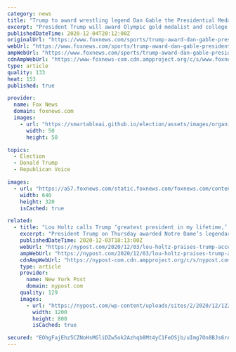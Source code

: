 ```yaml
---
category: news
title: "Trump to award wrestling legend Dan Gable the Presidential Medal of Freedom"
excerpt: "President Trump will award Olympic gold medalist and college wrestling legend Dan Gable the Presidential Medal of Freedom on Monday."
publishedDateTime: 2020-12-04T20:12:00Z
originalUrl: "https://www.foxnews.com/sports/trump-award-dan-gable-presidential-medal-of-freedom"
webUrl: "https://www.foxnews.com/sports/trump-award-dan-gable-presidential-medal-of-freedom"
ampWebUrl: "https://www.foxnews.com/sports/trump-award-dan-gable-presidential-medal-of-freedom.amp"
cdnAmpWebUrl: "https://www-foxnews-com.cdn.ampproject.org/c/s/www.foxnews.com/sports/trump-award-dan-gable-presidential-medal-of-freedom.amp"
type: article
quality: 133
heat: 153
published: true

provider:
  name: Fox News
  domain: foxnews.com
  images:
    - url: "https://smartableai.github.io/election/assets/images/organizations/foxnews.com-50x50.jpg"
      width: 50
      height: 50

topics:
  - Election
  - Donald Trump
  - Republican Voice

images:
  - url: "https://a57.foxnews.com/static.foxnews.com/foxnews.com/content/uploads/2020/12/640/320/Dan-Gable.jpg?ve=1&tl=1"
    width: 640
    height: 320
    isCached: true

related:
  - title: "Lou Holtz calls Trump ‘greatest president in my lifetime,’ accepts Medal of Freedom"
    excerpt: "President Trump on Thursday awarded Notre Dame’s legendary former football coach Lou Holtz the Presidential Medal of Freedom — and Holtz reciprocated by hailing Trump as the “greatest"
    publishedDateTime: 2020-12-03T18:13:00Z
    webUrl: "https://nypost.com/2020/12/03/lou-holtz-praises-trump-accepts-presidential-medal-of-freedom/"
    ampWebUrl: "https://nypost.com/2020/12/03/lou-holtz-praises-trump-accepts-presidential-medal-of-freedom/amp/"
    cdnAmpWebUrl: "https://nypost-com.cdn.ampproject.org/c/s/nypost.com/2020/12/03/lou-holtz-praises-trump-accepts-presidential-medal-of-freedom/amp/"
    type: article
    provider:
      name: New York Post
      domain: nypost.com
    quality: 129
    images:
      - url: "https://nypost.com/wp-content/uploads/sites/2/2020/12/1229926968-e1607018824688.jpg?quality=90&strip=all&w=1200"
        width: 1200
        height: 800
        isCached: true

secured: "EOhgFajEhz5CZNoHsMGliDZw5ok2Azhqb8Mt4yC1FeOSjb/uImg7On8BJs6rAzRUbg/4i/QNKRUj2xguEMZRDMVG8fkC1bkgN1ZbZUuO9ybFr+VGug74FN28/z4nev/+4lU0J7sLCaC2Pw0xh/Q/VH0S1g77VthaynkwzskYLP8hfiC3afVPZ3U8atIZg6P4Euu2quGaObjud7SSZ7Poj/17YP8ijGsX5uhAjtURVp/1Tp3AoXv88wsWMJNyDl5t6Oxf5Zpmkw42h0mB2Mqh1/rIcHfXNtpzwV0vtR3Pcs8zVKNjoQR98tEvvzc7kG4rp7lSTqGxCPRG79NUnFC9qWuNzzE3dtXxAmlxuMqAVP4=;zYhnXKTHrdevq3bPfqXWUQ=="
---
```


